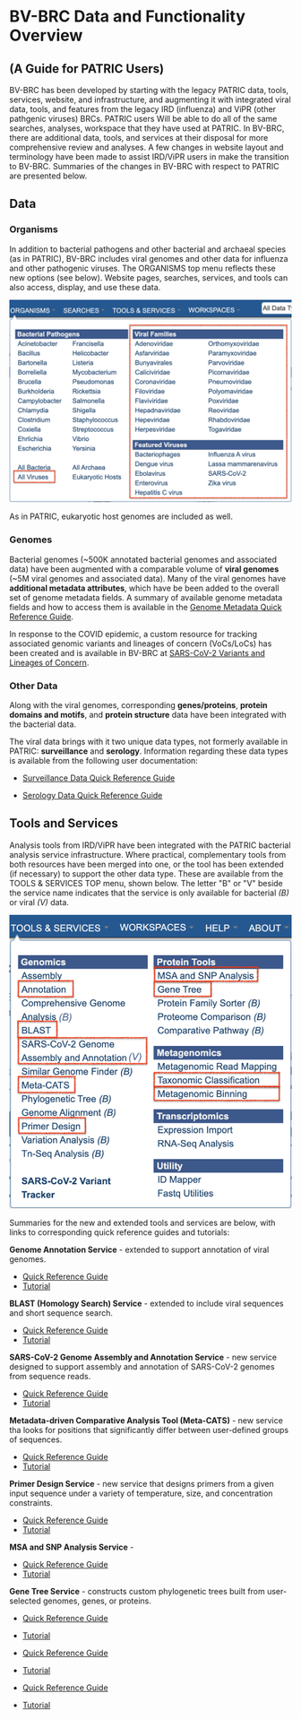 # BV-BRC Data and Functionality Overview 
## (A Guide for PATRIC Users)

BV-BRC has been developed by starting with the legacy PATRIC data, tools, services, website, and infrastructure, and augmenting it with integrated viral data, tools, and features from the legacy IRD (influenza) and ViPR (other pathgenic viruses) BRCs. PATRIC users Will be able to do all of the same searches, analyses, workspace that they have used at PATRIC. In BV-BRC, there are additional data, tools, and services at their disposal for more comprehensive review and analyses. A few changes in website layout and terminology have been made to assist IRD/ViPR users in make the transition to BV-BRC. Summaries of the changes in BV-BRC with respect to PATRIC are presented below. 

## Data 

### Organisms

In addition to bacterial pathogens and other bacterial and archaeal species (as in PATRIC), BV-BRC includes viral genomes and other data for influenza and other pathogenic viruses. The ORGANISMS top menu reflects these new options (see below). Website pages, searches, services, and tools can also access, display, and use these data. 

![Organisms Menu](./images/bv_organisms_menu_virus.png)

As in PATRIC, eukaryotic host genomes are included as well. 

### Genomes

Bacterial genomes (~500K annotated bacterial genomes and associated data) have been augmented with a comparable volume of **viral genomes** (~5M viral genomes and associated data). Many of the viral genomes have **additional metadata attributes**, which have be been added to the overall set of genome metadata fields. A summary of available genome metadata fields and how to access them is available in the [Genome Metadata Quick Reference Guide](../quick_references/organisms_taxon/genome_metadata.html).

In response to the COVID epidemic, a custom resource for tracking associated genomic variants and lineages of concern (VoCs/LoCs) has been created and is available in BV-BRC at [SARS-CoV-2 Variants and Lineages of Concern](https://bv-brc.org/view/VariantLineage/#view_tab=overview).

### Other Data

Along with the viral genomes, corresponding **genes/proteins**, **protein domains and motifs**, and **protein structure** data have been integrated with the bacterial data.

The viral data brings with it two unique data types, not formerly available in PATRIC: **surveillance** and **serology**. Information regarding these data types is available from the following user documentation:

* [Surveillance Data Quick Reference Guide](../quick_references/organisms_taxon/surveillance_data.html)

* [Serology Data Quick Reference Guide](../quick_references/organisms_taxon/serology_data.html)

## Tools and Services

Analysis tools from IRD/ViPR have been integrated with the PATRIC bacterial analysis service infrastructure. Where practical, complementary tools from both resources have been merged into one, or the tool has been extended (if necessary) to support the other data type. These are available from the TOOLS & SERVICES TOP menu, shown below. The letter "B" or "V" beside the service name indicates that the service is only available for bacterial *(B)* or viral *(V)* data.

![Tools and Services Menu](./images/bv_services_menu_updated.png)


Summaries for the new and extended tools and services are below, with links to corresponding quick reference guides and tutorials: 

**Genome Annotation Service** - extended to support annotation of viral genomes.
* [Quick Reference Guide](../quick_references/services/genome_annotation_service.html)
* [Tutorial](../tutorial/genome_annotation/genome_annotation.html)

**BLAST (Homology Search) Service** - extended to include viral sequences and short sequence search.
* [Quick Reference Guide](../quick_references/services/blast.html)
* [Tutorial](../tutorial/blast/blast.html)

**SARS-CoV-2 Genome Assembly and Annotation Service** - new service designed to support assembly and annotation of SARS-CoV-2 genomes from sequence reads.
* [Quick Reference Guide](..//quick_references/services/sars_cov_2_assembly_annotation_service.html)
* [Tutorial](../tutorial/sars_cov_2_assembly_annotation/sars_cov_2_assembly_annotation.html)

**Metadata-driven Comparative Analysis Tool (Meta-CATS)** - new service tha looks for positions that significantly differ between user-defined groups of sequences.
* [Quick Reference Guide](../quick_references/services/metacats.html)
* [Tutorial](../tutorial/metacats/metacats.html)

**Primer Design Service** - new service that designs primers from a given input sequence under a variety of temperature, size, and concentration constraints.
* [Quick Reference Guide](../quick_references/services/primer_design_service.html)
* [Tutorial](../tutorial/primer_design/primer_design.html)

**MSA and SNP Analysis Service** - 
* [Quick Reference Guide](../quick_references/services/msa_snp_variation_service.html)
* [Tutorial](../tutorial/msa_snp_variation/msa_snp_variation.html)

**Gene Tree Service** - constructs custom phylogenetic trees built from user-selected genomes, genes, or proteins. 
* [Quick Reference Guide](../quick_references/services/genetree.html)
* [Tutorial](../tutorial/genetree/genetree.html)


* [Quick Reference Guide]()
* [Tutorial]()


* [Quick Reference Guide]()
* [Tutorial]()

